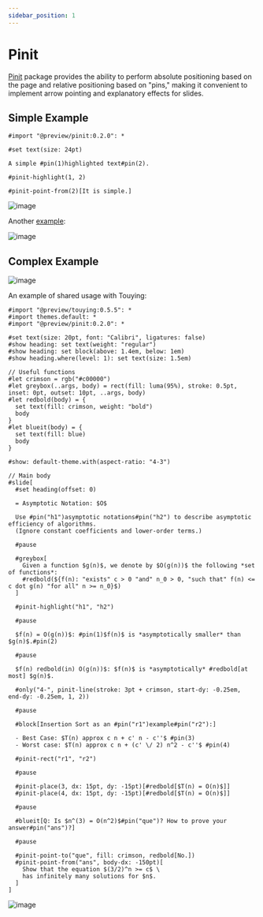 ```yaml
---
sidebar_position: 1
---
```


# Pinit

[Pinit](https://github.com/OrangeX4/typst-pinit/) package provides the ability to perform absolute positioning based on the page and relative positioning based on "pins," making it convenient to implement arrow pointing and explanatory effects for slides.

## Simple Example

```typst
#import "@preview/pinit:0.2.0": *

#set text(size: 24pt)

A simple #pin(1)highlighted text#pin(2).

#pinit-highlight(1, 2)

#pinit-point-from(2)[It is simple.]
```

![image](https://github.com/touying-typ/touying/assets/34951714/b17f9b80-5a8b-4943-a222-bcb0eb38611d)

Another [example](https://github.com/OrangeX4/typst-pinit/blob/main/examples/equation-desc.typ):

![image](https://github.com/touying-typ/touying/assets/34951714/9b4a6b50-fcfd-497d-9649-ae1f7762ee3f)


## Complex Example

![image](https://github.com/touying-typ/touying/assets/34951714/7fb0095a-fd86-49ec-af95-15bc81a341c2)

An example of shared usage with Touying:

```typst
#import "@preview/touying:0.5.5": *
#import themes.default: *
#import "@preview/pinit:0.2.0": *

#set text(size: 20pt, font: "Calibri", ligatures: false)
#show heading: set text(weight: "regular")
#show heading: set block(above: 1.4em, below: 1em)
#show heading.where(level: 1): set text(size: 1.5em)

// Useful functions
#let crimson = rgb("#c00000")
#let greybox(..args, body) = rect(fill: luma(95%), stroke: 0.5pt, inset: 0pt, outset: 10pt, ..args, body)
#let redbold(body) = {
  set text(fill: crimson, weight: "bold")
  body
}
#let blueit(body) = {
  set text(fill: blue)
  body
}

#show: default-theme.with(aspect-ratio: "4-3")

// Main body
#slide[
  #set heading(offset: 0)

  = Asymptotic Notation: $O$

  Use #pin("h1")asymptotic notations#pin("h2") to describe asymptotic efficiency of algorithms.
  (Ignore constant coefficients and lower-order terms.)

  #pause

  #greybox[
    Given a function $g(n)$, we denote by $O(g(n))$ the following *set of functions*:
    #redbold(${f(n): "exists" c > 0 "and" n_0 > 0, "such that" f(n) <= c dot g(n) "for all" n >= n_0}$)
  ]

  #pinit-highlight("h1", "h2")

  #pause

  $f(n) = O(g(n))$: #pin(1)$f(n)$ is *asymptotically smaller* than $g(n)$.#pin(2)

  #pause

  $f(n) redbold(in) O(g(n))$: $f(n)$ is *asymptotically* #redbold[at most] $g(n)$.

  #only("4-", pinit-line(stroke: 3pt + crimson, start-dy: -0.25em, end-dy: -0.25em, 1, 2))

  #pause

  #block[Insertion Sort as an #pin("r1")example#pin("r2"):]

  - Best Case: $T(n) approx c n + c' n - c''$ #pin(3)
  - Worst case: $T(n) approx c n + (c' \/ 2) n^2 - c''$ #pin(4)

  #pinit-rect("r1", "r2")

  #pause

  #pinit-place(3, dx: 15pt, dy: -15pt)[#redbold[$T(n) = O(n)$]]
  #pinit-place(4, dx: 15pt, dy: -15pt)[#redbold[$T(n) = O(n)$]]

  #pause

  #blueit[Q: Is $n^(3) = O(n^2)$#pin("que")? How to prove your answer#pin("ans")?]

  #pause

  #pinit-point-to("que", fill: crimson, redbold[No.])
  #pinit-point-from("ans", body-dx: -150pt)[
    Show that the equation $(3/2)^n >= c$ \
    has infinitely many solutions for $n$.
  ]
]
```

![image](https://github.com/touying-typ/touying/assets/34951714/f36a026f-491c-4290-90d5-0aa3c2086567)
